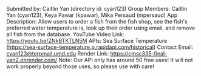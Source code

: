 Submitted by: Caitlin Yan (directory id: cyan123)
Group Members: Caitlin Yan (cyan123), Keya Pawar (kpawar), Mika Persaud (mpersaud)
App Description: Allow users to order a fish from the fish shop, see the fish's preferred water temperature is, 
    look up their order using email, and remove all fish from the database.
YouTube Video Link: https://youtu.be/ZNkBTKTLN5M
APIs: Sea Surface Temperature (https://sea-surface-temperature.p.rapidapi.com/historical)
Contact Email:  cyan123@terpmail.umd.edu
Render Link: https://cmsc335-final-yan2.onrender.com/
Note: Our API only has around 50 free uses! It will not work properly beyond those uses, so please use with care!
